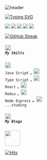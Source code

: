![header](https://capsule-render.vercel.app/api?type=waving&color=gradient&height=120&animation=fadeIn&section=footer&text=&fontColor=99CCCC&fontAlign=70)

[![Typing SVG](https://readme-typing-svg.herokuapp.com/?color=f0f6fc&lines=Frontend+developer⚝React+Lover+❤︎&font=Caveat&size=30)](https://git.io/typing-svg)


  
  
![](http://github-profile-summary-cards.vercel.app/api/cards/profile-details?username=otesic&theme=transparent)
![](http://github-profile-summary-cards.vercel.app/api/cards/repos-per-language?username=otesic&theme=transparent)
![](http://github-profile-summary-cards.vercel.app/api/cards/most-commit-language?username=otesic&theme=transparent)
![](http://github-profile-summary-cards.vercel.app/api/cards/stats?username=otesic&theme=transparent)
![](http://github-profile-summary-cards.vercel.app/api/cards/productive-time?username=otesic&theme=transparent&utcOffset=8)


[![GitHub Streak](https://github-readme-streak-stats.herokuapp.com/?user=otesic&theme=default)](https://git.io/streak-stats)




##### <code><img alt = "My Skills" height="20" src="https://img.icons8.com/cotton/512/code.png"> My Skills</code>

<code><img alt = "JavaScript" height="20" src="https://img.icons8.com/dusk/512/javascript.png"> Java Script</code>
<img alt = "node.js" height="8" src="https://img.icons8.com/material-two-tone/512/comma.png">
<code><img alt = "TypeScript" height="20" src="https://img.icons8.com/fluency/512/typescript.png"> Type Script</code>
<img alt = "node.js" height="8" src="https://img.icons8.com/material-two-tone/512/comma.png">
<code><img alt = "React" height="20" src="https://img.icons8.com/dusk/512/react.png"> React</code>
<img alt = "node.js" height="8" src="https://img.icons8.com/material-two-tone/512/comma.png">
<code><img alt = "Redux" height="20" src="https://img.icons8.com/color/512/redux.png"> Redux</code>
<img alt = "node.js" height="8" src="https://img.icons8.com/material-two-tone/512/comma.png">
<code><img alt = "node.js" height="20" src="https://img.icons8.com/fluency/512/node-js.png"> Node Express</code>
<img alt = "node.js" height="10" src="https://img.icons8.com/emoji/512/plus-emoji.png">
<code><img alt = "node.js" height="20" src="https://img.icons8.com/ultraviolet/512/students.png"> ...studing</code>


##### <code><img alt = "My Blogs" height="20" src="https://img.icons8.com/dusk/512/google-blog-search.png"> My Blogs</code>

<a href="https://reactlover.tistory.com/"><img src="https://img.icons8.com/external-xnimrodx-blue-xnimrodx/512/external-write-blogger-and-influencer-xnimrodx-blue-xnimrodx.png" width="50px" height="50px"/></a>



[![Hits](https://hits.seeyoufarm.com/api/count/incr/badge.svg?url=https%3A%2F%2Fgithub.com%2Fdkssud8150%2F&count_bg=%232AB4E5D6&title_bg=%23555555&icon=&icon_color=%23E7E7E7&title=views&edge_flat=false)](https://hits.seeyoufarm.com)
  
<!--
**otesic/otesic** is a ✨ _special_ ✨ repository because its `README.md` (this file) appears on your GitHub profile.

Here are some ideas to get you started:


- 🔭 I’m currently working on ...
- 🌱 I’m currently learning ...
- 👯 I’m looking to collaborate on ...
- 🤔 I’m looking for help with ...
- 💬 Ask me about ...
- 📫 How to reach me: ...
- 😄 Pronouns: ...
- ⚡ Fun fact: ...
-->
